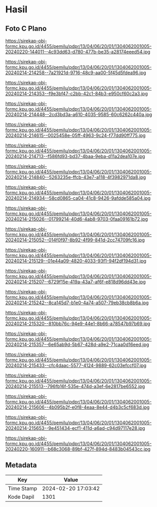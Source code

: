 # Hasil

## Foto C Plano

https://sirekap-obj-formc.kpu.go.id/4455/pemilu/pdpr/13/04/06/20/01/1304062001005-20240220-144011--4c93dd63-d780-477b-be35-a28174eeed54.jpg

https://sirekap-obj-formc.kpu.go.id/4455/pemilu/pdpr/13/04/06/20/01/1304062001005-20240214-214258--7a21921d-9716-48c9-aa00-5f45d5fdea96.jpg

https://sirekap-obj-formc.kpu.go.id/4455/pemilu/pdpr/13/04/06/20/01/1304062001005-20240214-214353--f9e3bf47-c2bb-42c1-84b3-e950cf60c2a3.jpg

https://sirekap-obj-formc.kpu.go.id/4455/pemilu/pdpr/13/04/06/20/01/1304062001005-20240214-214448--2cd3bd3a-a610-4035-9585-60c6262c440a.jpg

https://sirekap-obj-formc.kpu.go.id/4455/pemilu/pdpr/13/04/06/20/01/1304062001005-20240214-214615--0025458e-05ff-4963-9c24-f77dd90ff775.jpg

https://sirekap-obj-formc.kpu.go.id/4455/pemilu/pdpr/13/04/06/20/01/1304062001005-20240214-214713--f586fd93-bd37-4baa-9eba-d11a2dea107e.jpg

https://sirekap-obj-formc.kpu.go.id/4455/pemilu/pdpr/13/04/06/20/01/1304062001005-20240214-214840--5263235e-ffcb-43e7-a118-4f3982971da8.jpg

https://sirekap-obj-formc.kpu.go.id/4455/pemilu/pdpr/13/04/06/20/01/1304062001005-20240214-214934--58cd0865-ca04-41c8-9426-9afdde585a04.jpg

https://sirekap-obj-formc.kpu.go.id/4455/pemilu/pdpr/13/04/06/20/01/1304062001005-20240214-215026--01799214-40d6-4ab8-9703-0faa09161b72.jpg

https://sirekap-obj-formc.kpu.go.id/4455/pemilu/pdpr/13/04/06/20/01/1304062001005-20240214-215052--014f0f97-8b92-4f99-841d-2cc74709fc16.jpg

https://sirekap-obj-formc.kpu.go.id/4455/pemilu/pdpr/13/04/06/20/01/1304062001005-20240214-215129--01e44a09-4820-4033-93f1-94f2df194d31.jpg

https://sirekap-obj-formc.kpu.go.id/4455/pemilu/pdpr/13/04/06/20/01/1304062001005-20240214-215207--6729f15e-419a-43a7-af6f-e818d96dd43e.jpg

https://sirekap-obj-formc.kpu.go.id/4455/pemilu/pdpr/13/04/06/20/01/1304062001005-20240214-215242--8ca145d7-b1e0-4a74-a507-79eb38cb8b6a.jpg

https://sirekap-obj-formc.kpu.go.id/4455/pemilu/pdpr/13/04/06/20/01/1304062001005-20240214-215320--810bb76c-94e9-44e1-8b66-a78547b97b69.jpg

https://sirekap-obj-formc.kpu.go.id/4455/pemilu/pdpr/13/04/06/20/01/1304062001005-20240214-215357--6e65ab9d-5b67-428d-a9e2-71caa0d16eed.jpg

https://sirekap-obj-formc.kpu.go.id/4455/pemilu/pdpr/13/04/06/20/01/1304062001005-20240214-215433--cfc4daac-5577-4124-9889-62c03efccf07.jpg

https://sirekap-obj-formc.kpu.go.id/4455/pemilu/pdpr/13/04/06/20/01/1304062001005-20240214-215513--796fb16f-535e-474d-a3ef-6e2817be6552.jpg

https://sirekap-obj-formc.kpu.go.id/4455/pemilu/pdpr/13/04/06/20/01/1304062001005-20240214-215606--4b095b2f-e0f8-4eaa-8e44-d4b3c5cf683d.jpg

https://sirekap-obj-formc.kpu.go.id/4455/pemilu/pdpr/13/04/06/20/01/1304062001005-20240214-215653--9e451434-ecf1-411d-a6ad-c94d97117e28.jpg

https://sirekap-obj-formc.kpu.go.id/4455/pemilu/pdpr/13/04/06/20/01/1304062001005-20240220-160911--b68c3068-89bf-427f-894d-8483b04543cc.jpg


## Metadata

| Key        | Value               |
| ---------- | ------------------- |
| Time Stamp | 2024-02-20 17:03:42 |
| Kode Dapil | 1301                |



